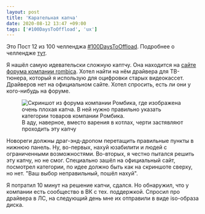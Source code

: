 ```yaml
---
layout: post
title: 'Карательная капча'
date: 2020-08-12 13:47 +09:00
tags: ['#100DaysToOffload', 'ux']
---
```


Это Пост 12 из 100 челленджа [#100DaysToOffload](/tags/#100daystooffload). Подробнее о челлендже [тут](/100-days-to-offload).

Я нашёл самую идевательски сложную каптчу. Она находится на [сайте форума компании rombica](http://forum.rombica.ru/). Хотел найти на нём драйвера для ТВ-тюнера, который я использую для оцифровки старых видеокассет. Драйверов нет на официальном сайте. Хотел спросить, есть ли они у кого-нибудь на форуме.

<figure>
  <img src="/images/captcha/rombica.png" data-action="zoom" alt="Скриншот из форума компании Ромбика, где изображена очень плохая капча. В ней нужно правильно указать категории товаров компании Ромбика.">
  <figcaption>В аду, наверное, вместо варения в котлах, черти застявляют проходить эту капчу</figcaption>
</figure>

Новореги должны драг-энд-дропом перетащить правильные пункты в нижнюю панель. Ну, во-первых, нахуй юзабилити и людей с ограниченными возможностями. Во-вторых, я честно пытался решить эту капчу, но не смог. Специально зашёл на официальный сайт, посмотрел категории, по идее должно быть как на скриншоте сверху, но нет. "Ваш выбор неправильный, пошёл нахуй".

Я потратил 10 минут на решение капчи, сдался. Но обнаружил, что у компании есть сообщество в ВК с тех. поддержкой. Спросил про драйвера в ЛС, на следующий день мне их отправили в виде iso-образа диска.
